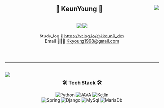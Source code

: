 <div align="center">
  
  <img align="right" src="https://github-readme-stats.vercel.app/api?username=Kkeunyoung&show_icons=true&theme=buefy&layout=compact&langs_count=10"/>
  
  
   <h2> 🍒 KeunYoung 🍇 </h2>
  <br>
 <a href="https://github.com/Kkeunyoung"><img src="https://hits.seeyoufarm.com/api/count/incr/badge.svg?url=https%3A%2F%2Fgithub.com%2FKkeunyoung&count_bg=%23A16DDD&title_bg=%235C5A5A&icon=github.svg&icon_color=%23E7E7E7&title=GitHub&edge_flat=true)"/></a>
 <a href="https://www.naver.com" target="_blank"><img src="https://img.shields.io/badge/Resume-000000?style=flat-square&logo=Notion&logoColor=FFFFFF"/></a>
<!-- <a href="https://velog.io/@kkeun0_dev" target="_blank"><img src="https://img.shields.io/badge/Blog-20C997?style=flat-square&logo=Velog&logoColor=FFFFFF"/></a> --!>
 

  Study_log 📝  https://velog.io/@kkeun0_dev  
  Email 👩🏻‍💼  Kkyoung1998@gmail.com     


   <br>

</div>

<div align="center">

   <br>

   ----

   <br>
<img align="left" src="https://github-readme-stats.vercel.app/api/top-langs/?username=Kkeunyoung&exclude_repo=Computer-Science-Engineering&layout=compact&langs_count=10"/>
   
<h3 align="center">🛠 Tech Stack 🛠</h3>
<p align="center">
<img alt="Python" src ="https://img.shields.io/badge/Python-3776AB.svg?&style=for-the-badge&logo=Python&logoColor=white"/>
  <img alt="JAVA" src ="https://img.shields.io/badge/Java-007396.svg?&style=for-the-badge&logo=Java&logoColor=white"/>
  <img alt="Kotlin" src ="https://img.shields.io/badge/Kotlin-7F52FF.svg?&style=for-the-badge&logo=Kotlin&logoColor=white"/>
  <br>
  <img alt="Spring" src ="https://img.shields.io/badge/SpringBoot-6DB33F.svg?&style=for-the-badge&logo=Spring&logoColor=white"/>
  <img alt="Django" src ="https://img.shields.io/badge/Django-092E20.svg?&style=for-the-badge&logo=Django&logoColor=white"/>
  <img alt="MySql" src ="https://img.shields.io/badge/Mysql-E6B91E.svg?&style=for-the-badge&logo=MySql&logoColor=white"/>
  <img alt="MariaDb" src ="https://img.shields.io/badge/MariaDb-003545.svg?&style=for-the-badge&logo=MariaDb&logoColor=white"/>
</p>   
   
 </div>  
 
<br>

 <!-- <img src="http://mazandi.herokuapp.com/api?handle={kk098}&theme=warm"/> 
        **I am currently studying hard to become a great developer.**    --!>

